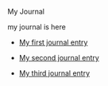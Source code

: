 My Journal

my journal is here

- [My first journal entry](entries/1.md)

- [My second journal entry](entries/2.md)

- [My third journal entry](entries/3.md)
